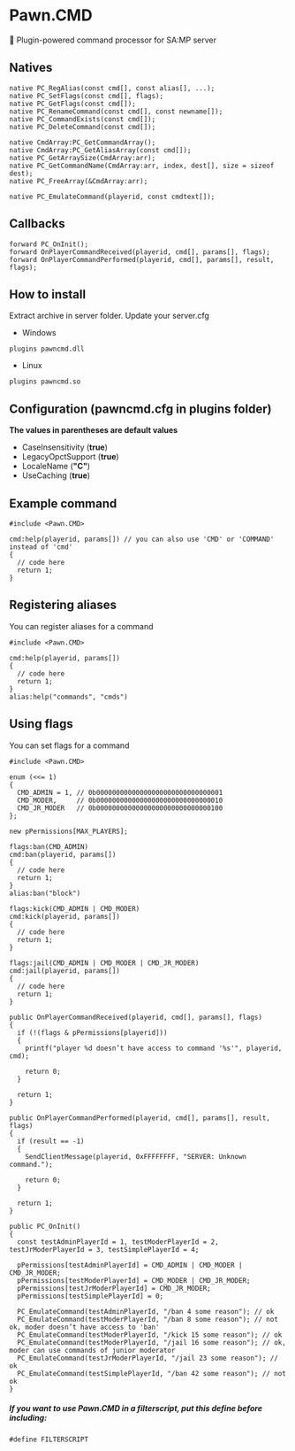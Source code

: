 # Pawn.CMD
🚀 Plugin-powered command processor for SA:MP server
## Natives
```pawn
native PC_RegAlias(const cmd[], const alias[], ...);
native PC_SetFlags(const cmd[], flags);
native PC_GetFlags(const cmd[]);
native PC_RenameCommand(const cmd[], const newname[]);
native PC_CommandExists(const cmd[]);
native PC_DeleteCommand(const cmd[]);

native CmdArray:PC_GetCommandArray();
native CmdArray:PC_GetAliasArray(const cmd[]);
native PC_GetArraySize(CmdArray:arr);
native PC_GetCommandName(CmdArray:arr, index, dest[], size = sizeof dest);
native PC_FreeArray(&CmdArray:arr);

native PC_EmulateCommand(playerid, const cmdtext[]);
```
## Callbacks
```pawn
forward PC_OnInit();
forward OnPlayerCommandReceived(playerid, cmd[], params[], flags);
forward OnPlayerCommandPerformed(playerid, cmd[], params[], result, flags);
```
## How to install
Extract archive in server folder. Update your server.cfg
- Windows
```
plugins pawncmd.dll
```
- Linux
```
plugins pawncmd.so
```
## Configuration (pawncmd.cfg in plugins folder)
**The values in parentheses are default values**
* CaseInsensitivity (**true**)
* LegacyOpctSupport (**true**)
* LocaleName (**"C"**)
* UseCaching (**true**)
## Example command
```pawn
#include <Pawn.CMD>

cmd:help(playerid, params[]) // you can also use 'CMD' or 'COMMAND' instead of 'cmd'
{
  // code here
  return 1;
}
```
## Registering aliases
You can register aliases for a command
```pawn
#include <Pawn.CMD>

cmd:help(playerid, params[])
{
  // code here
  return 1;
}
alias:help("commands", "cmds")
```
## Using flags
You can set flags for a command
```pawn
#include <Pawn.CMD>

enum (<<= 1)
{
  CMD_ADMIN = 1, // 0b00000000000000000000000000000001
  CMD_MODER,     // 0b00000000000000000000000000000010
  CMD_JR_MODER   // 0b00000000000000000000000000000100
};

new pPermissions[MAX_PLAYERS];

flags:ban(CMD_ADMIN)
cmd:ban(playerid, params[])
{
  // code here
  return 1;
}
alias:ban("block")

flags:kick(CMD_ADMIN | CMD_MODER)
cmd:kick(playerid, params[])
{
  // code here
  return 1;
}

flags:jail(CMD_ADMIN | CMD_MODER | CMD_JR_MODER)
cmd:jail(playerid, params[])
{
  // code here
  return 1;
}

public OnPlayerCommandReceived(playerid, cmd[], params[], flags)
{
  if (!(flags & pPermissions[playerid]))
  {
    printf("player %d doesn’t have access to command '%s'", playerid, cmd);

    return 0;
  }

  return 1;
}

public OnPlayerCommandPerformed(playerid, cmd[], params[], result, flags)
{
  if (result == -1)
  {
    SendClientMessage(playerid, 0xFFFFFFFF, "SERVER: Unknown command.");

    return 0;
  }

  return 1;
}

public PC_OnInit()
{
  const testAdminPlayerId = 1, testModerPlayerId = 2, testJrModerPlayerId = 3, testSimplePlayerId = 4;

  pPermissions[testAdminPlayerId] = CMD_ADMIN | CMD_MODER | CMD_JR_MODER;
  pPermissions[testModerPlayerId] = CMD_MODER | CMD_JR_MODER;
  pPermissions[testJrModerPlayerId] = CMD_JR_MODER;
  pPermissions[testSimplePlayerId] = 0;

  PC_EmulateCommand(testAdminPlayerId, "/ban 4 some reason"); // ok
  PC_EmulateCommand(testModerPlayerId, "/ban 8 some reason"); // not ok, moder doesn’t have access to 'ban'
  PC_EmulateCommand(testModerPlayerId, "/kick 15 some reason"); // ok
  PC_EmulateCommand(testModerPlayerId, "/jail 16 some reason"); // ok, moder can use commands of junior moderator
  PC_EmulateCommand(testJrModerPlayerId, "/jail 23 some reason"); // ok
  PC_EmulateCommand(testSimplePlayerId, "/ban 42 some reason"); // not ok
}
```
##### If you want to use Pawn.CMD in a filterscript, put this define before including:
```pawn
#define FILTERSCRIPT
```
